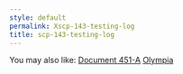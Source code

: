 ```yaml
---
style: default
permalink: Xscp-143-testing-log
title: scp-143-testing-log
---
```

You may also like:
[Document 451-A](http://scp-wiki.net/document-451-a)
[Olympia](http://scp-wiki.net/olympia)